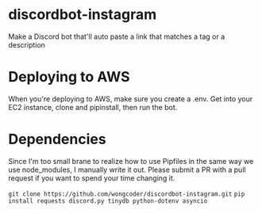 # discordbot-instagram
Make a Discord bot that'll auto paste a link that matches a tag or a description

# Deploying to AWS
When you're deploying to AWS, make sure you create a .env.
Get into your EC2 instance, clone and pipinstall, then run the bot.

# Dependencies
Since I'm too small brane to realize how to use Pipfiles in the same way we use node_modules, I manually write it out. Please submit a PR with a pull request if you want to spend your time changing it.

`git clone https://github.com/wongcoder/discordbot-instagram.git`
`pip install requests discord.py tinydb python-dotenv asyncio`
